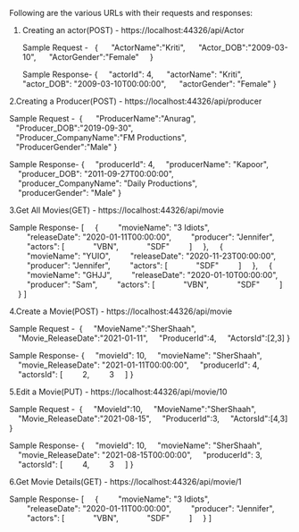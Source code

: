 Following are the various URLs with their requests and responses:

1. Creating an actor(POST) - https://localhost:44326/api/Actor

   Sample Request -
       {
     "ActorName":"Kriti",
     "Actor_DOB":"2009-03-10",
     "ActorGender":"Female"
    }

   Sample Response-
    {
    "actorId": 4,
       "actorName": "Kriti",
   "actor_DOB": "2009-03-10T00:00:00",
       "actorGender": "Female"
}

2.Creating a Producer(POST) - https://localhost:44326/api/producer 

Sample Request -
      {  
   "ProducerName":"Anurag",
   "Producer_DOB":"2019-09-30",
   "Producer_CompanyName":"FM Productions",
   "ProducerGender":"Male"
}

Sample Response-
   {
    "producerId": 4,
    "producerName": "Kapoor",
    "producer_DOB": "2011-09-27T00:00:00",
    "producer_CompanyName": "Daily Productions",
    "producerGender": "Male"
}

3.Get All Movies(GET) - https://localhost:44326/api/movie 

Sample Response-
[
    {
        "movieName": "3 Idiots",
        "releaseDate": "2020-01-11T00:00:00",
        "producer": "Jennifer",
        "actors": [
            "VBN",
            "SDF"
        ]
    },
    {
        "movieName": "YUIO",
        "releaseDate": "2020-11-23T00:00:00",
        "producer": "Jennifer",
        "actors": [
            "SDF"
        ]
    },
    {
        "movieName": "GHJJ",
        "releaseDate": "2020-01-10T00:00:00",
        "producer": "Sam",
        "actors": [
            "VBN",
            "SDF"
        ]
    }
]

4.Create a Movie(POST) - https://localhost:44326/api/movie 

Sample Request -
      {
    "MovieName":"SherShaah",
    "Movie_ReleaseDate":"2021-01-11",
    "ProducerId":4,
    "ActorsId":[2,3]
}

Sample Response-
  {
    "movieId": 10,
    "movieName": "SherShaah",
    "movie_ReleaseDate": "2021-01-11T00:00:00",
    "producerId": 4,
    "actorsId": [
        2,
        3
    ]
}

5.Edit a Movie(PUT) - https://localhost:44326/api/movie/10 

Sample Request -
      {
    "MovieId":10,
    "MovieName":"SherShaah",
    "Movie_ReleaseDate":"2021-08-15",
    "ProducerId":3,
    "ActorsId":[4,3]
}

Sample Response-
  {
    "movieId": 10,
    "movieName": "SherShaah",
    "movie_ReleaseDate": "2021-08-15T00:00:00",
    "producerId": 3,
    "actorsId": [
        4,
        3
    ]
}

6.Get Movie Details(GET) - https://localhost:44326/api/movie/1 

Sample Response-
  [
    {
        "movieName": "3 Idiots",
        "releaseDate": "2020-01-11T00:00:00",
        "producer": "Jennifer",
        "actors": [
            "VBN",
            "SDF"
        ]
    }
]






